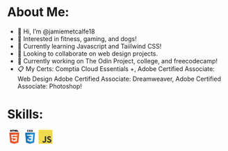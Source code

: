 # About Me:
- 👋 Hi, I’m @jamiemetcalfe18
- 👀 Interested in fitness, gaming, and dogs!
- 🌱 Currently learning Javascript and Taiilwind CSS!
- 💞️ Looking to collaborate on web design projects.
- 🔧 Currently working on The Odin Project, college, and freecodecamp!
- 📋 My Certs: Comptia Cloud Essentials +, Adobe Certified Associate: Web Design Adobe Certified Associate: Dreamweaver, Adobe Certified Associate: Photoshop!

# Skills:

<img height="32" width="32" src="https://raw.githubusercontent.com/github/explore/80688e429a7d4ef2fca1e82350fe8e3517d3494d/topics/html/html.png"/> <img height="32" width="32" src="https://raw.githubusercontent.com/github/explore/80688e429a7d4ef2fca1e82350fe8e3517d3494d/topics/css/css.png"/> <img height="32" width="32" src="https://raw.githubusercontent.com/github/explore/80688e429a7d4ef2fca1e82350fe8e3517d3494d/topics/javascript/javascript.png"/>

<!---
# Socials:
jamiemetcalfe18/jamiemetcalfe18 is a ✨ special ✨ repository because its `README.md` (this file) appears on your GitHub profile.
You can click the Preview link to take a look at your changes.

linked-in link: [<img src='https://cdn.jsdelivr.net/npm/simple-icons@3.0.1/icons/linkedin.svg' alt='linkedin' height='40'>](https://www.linkedin.com/in/https://www.linkedin.com/in/jmetcalfe18//)
--->
